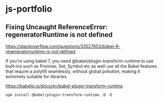 # js-portfolio

## Fixing Uncaught ReferenceError: regeneratorRuntime is not defined
https://stackoverflow.com/questions/33527653/babel-6-regeneratorruntime-is-not-defined

 If you're using babel 7, you need @babel/plugin-transform-runtime to use built-ins such as Promise, Set, Symbol etc as well use all the Babel features that require a polyfill seamlessly, without global pollution, making it extremely suitable for libraries.

 https://babeljs.io/docs/en/babel-plugin-transform-runtime

    npm install @babel/plugin-transform-runtime -D -E


